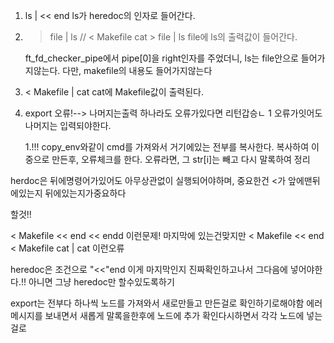 
1. ls | << end
ls가 heredoc의 인자로 들어간다.

2. >file | ls // < Makefile cat > file | ls
    file에 ls의 출력값이 들어간다.

    ft_fd_checker_pipe에서 pipe[0]을 right인자를 주었더니, ls는 file안으로 들어가지않는다.
    다만, makefile의 내용도 들어가지않는다

3. < Makefile  | cat
    cat에 Makefile값이 출력된다.

4. export 오류!--> 나머지는출력 하나라도 오류가있다면 리턴갑승ㄴ 1
	오류가잇어도 나머지는 입력되야한다.

	1.!!! copy_env와같이 cmd를 가져와서 거기에있는 전부를 복사한다.
	복사하여 이중으로 만든후,
	오류체크를 한다.
	오류라면, 그 str[i]는 빼고 다시 말록하여 정리
	



herdoc은 뒤에명령어가있어도 아무상관없이 실행되어야하며,
중요한건 <가 앞에맨뒤에있는지 뒤에있는지가중요하다





할것!!

< Makefile  << end << endd 이런문제! 마지막에 있는건맞지만 
< Makefile  << end < Makefile cat | cat 이런오류

heredoc은 조건으로 "<<"end 이게 마지막인지 진짜확인하고나서 그다음에 넣어야한다.!! 아니면 그냥 heredoc만 할수있도록하기

export는 전부다 하나씩 노드를 가져와서 새로만들고 만든걸로 확인하기로해야함
에러메시지를 보내면서 새롭게 말록을한후에 노드에 추가
확인다시하면서 각각 노드에 넣는걸로
